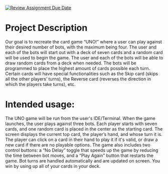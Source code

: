 [![Review Assignment Due Date](https://classroom.github.com/assets/deadline-readme-button-22041afd0340ce965d47ae6ef1cefeee28c7c493a6346c4f15d667ab976d596c.svg)](https://classroom.github.com/a/YxXKqIeT)
# Project Description

Our goal is to recreate the card game “UNO!” where a user can play against their desired number of bots, with the maximum being four. The user and each of the bots will start out with a deck of seven cards and a random card will be used to begin the game. The user and each of the bots will be able to draw random cards from a deck when needed. The bots will be programmed to place the highest amount of cards possible each turn. Certain cards will have special functionalities such as the Skip card (skips all the other players’ turns), the Reverse card (reverses the direction in which the players take turns), etc.

# Intended usage:
The UNO game will be run from the user's IDE/Terminal. When the game launches, the user plays against three bots. Each player starts with seven cards, and one random card is placed in the center as the starting card. The screen displays the current top card, the player’s hand, and whose turn it is. The player can click on a card in their hand to play it if it's valid, or draw a new card if there are no playable options. The game also includes two control buttons: a “No Delay” toggle that speeds up the game by reducing the time between bot moves, and a “Play Again” button that restarts the game. Bot turns are handled automatically and are updated on screen. You win by using up all of your cards in your deck.

  
